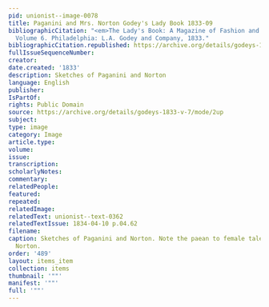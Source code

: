 ```yaml
---
pid: unionist--image-0078
title: Paganini and Mrs. Norton Godey's Lady Book 1833-09
bibliographicCitation: "<em>The Lady's Book: A Magazine of Fashion and the Arts</em>.
  Volume 6. Philadelphia: L.A. Godey and Company, 1833."
bibliographicCitation.republished: https://archive.org/details/godeys-1833-v-7/mode/2up
fullIssueSequenceNumber: 
creator: 
date.created: '1833'
description: Sketches of Paganini and Norton
language: English
publisher: 
IsPartOf: 
rights: Public Domain
source: https://archive.org/details/godeys-1833-v-7/mode/2up
subject: 
type: image
category: Image
article.type: 
volume: 
issue: 
transcription: 
scholarlyNotes: 
commentary: 
relatedPeople: 
featured: 
repeated: 
relatedImage: 
relatedText: unionist--text-0362
relatedTextIssue: 1834-04-10 p.04.62
filename: 
caption: Sketches of Paganini and Norton. Note the paean to female talent below Mrs.
  Norton.
order: '489'
layout: items_item
collection: items
thumbnail: '""'
manifest: '""'
full: '""'
---
```


